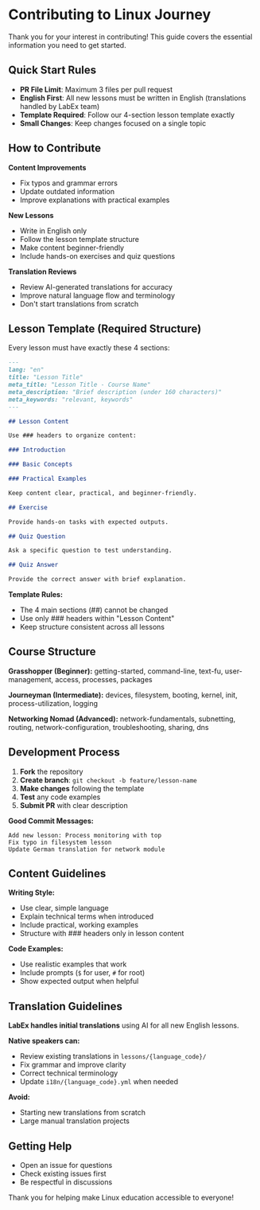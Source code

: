 # Contributing to Linux Journey

Thank you for your interest in contributing! This guide covers the essential information you need to get started.

## Quick Start Rules

- **PR File Limit**: Maximum 3 files per pull request
- **English First**: All new lessons must be written in English (translations handled by LabEx team)
- **Template Required**: Follow our 4-section lesson template exactly
- **Small Changes**: Keep changes focused on a single topic

## How to Contribute

**Content Improvements**

- Fix typos and grammar errors
- Update outdated information
- Improve explanations with practical examples

**New Lessons**

- Write in English only
- Follow the lesson template structure
- Make content beginner-friendly
- Include hands-on exercises and quiz questions

**Translation Reviews**

- Review AI-generated translations for accuracy
- Improve natural language flow and terminology
- Don't start translations from scratch

## Lesson Template (Required Structure)

Every lesson must have exactly these 4 sections:

```markdown
---
lang: "en"
title: "Lesson Title"
meta_title: "Lesson Title - Course Name"
meta_description: "Brief description (under 160 characters)"
meta_keywords: "relevant, keywords"
---

## Lesson Content

Use ### headers to organize content:

### Introduction

### Basic Concepts

### Practical Examples

Keep content clear, practical, and beginner-friendly.

## Exercise

Provide hands-on tasks with expected outputs.

## Quiz Question

Ask a specific question to test understanding.

## Quiz Answer

Provide the correct answer with brief explanation.
```

**Template Rules:**

- The 4 main sections (##) cannot be changed
- Use only ### headers within "Lesson Content"
- Keep structure consistent across all lessons

## Course Structure

**Grasshopper (Beginner):** getting-started, command-line, text-fu, user-management, access, processes, packages

**Journeyman (Intermediate):** devices, filesystem, booting, kernel, init, process-utilization, logging

**Networking Nomad (Advanced):** network-fundamentals, subnetting, routing, network-configuration, troubleshooting, sharing, dns

## Development Process

1. **Fork** the repository
2. **Create branch**: `git checkout -b feature/lesson-name`
3. **Make changes** following the template
4. **Test** any code examples
5. **Submit PR** with clear description

**Good Commit Messages:**

```
Add new lesson: Process monitoring with top
Fix typo in filesystem lesson
Update German translation for network module
```

## Content Guidelines

**Writing Style:**

- Use clear, simple language
- Explain technical terms when introduced
- Include practical, working examples
- Structure with ### headers only in lesson content

**Code Examples:**

- Use realistic examples that work
- Include prompts (`$` for user, `#` for root)
- Show expected output when helpful

## Translation Guidelines

**LabEx handles initial translations** using AI for all new English lessons.

**Native speakers can:**

- Review existing translations in `lessons/{language_code}/`
- Fix grammar and improve clarity
- Correct technical terminology
- Update `i18n/{language_code}.yml` when needed

**Avoid:**

- Starting new translations from scratch
- Large manual translation projects

## Getting Help

- Open an issue for questions
- Check existing issues first
- Be respectful in discussions

Thank you for helping make Linux education accessible to everyone!
